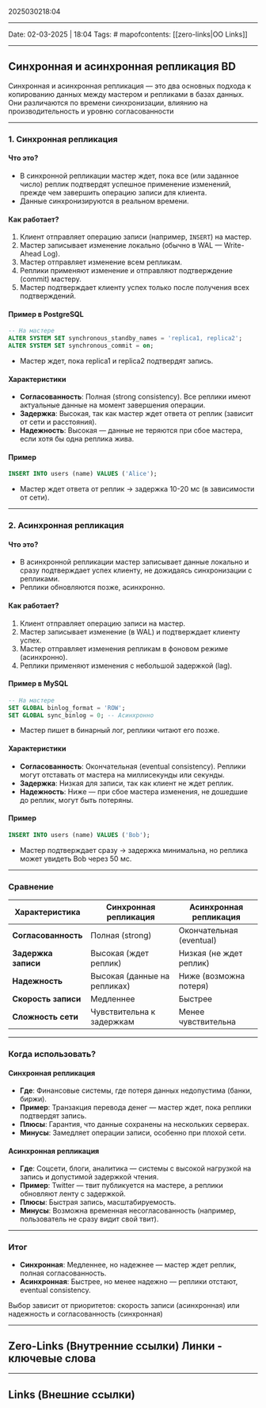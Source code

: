 2025030218:04
___
Date: 02-03-2025 | 18:04
Tags: #
mapofcontents: [[zero-links|OO Links]]
___
## Синхронная и асинхронная репликация BD

Синхронная и асинхронная репликация — это два основных подхода к копированию данных между мастером и репликами в базах данных. Они различаются по времени синхронизации, влиянию на производительность и уровню согласованности

---
### 1. Синхронная репликация

#### Что это?

- В синхронной репликации мастер ждет, пока все (или заданное число) реплик подтвердят успешное применение изменений, прежде чем завершить операцию записи для клиента.
- Данные синхронизируются в реальном времени.
#### Как работает?
  
1. Клиент отправляет операцию записи (например, `INSERT`) на мастер.
2. Мастер записывает изменение локально (обычно в WAL — Write-Ahead Log).
3. Мастер отправляет изменение всем репликам.
4. Реплики применяют изменение и отправляют подтверждение (commit) мастеру.
5. Мастер подтверждает клиенту успех только после получения всех подтверждений.
#### Пример в PostgreSQL
```sql
-- На мастере
ALTER SYSTEM SET synchronous_standby_names = 'replica1, replica2';
ALTER SYSTEM SET synchronous_commit = on;
```

- Мастер ждет, пока replica1 и replica2 подтвердят запись.
#### Характеристики

- **Согласованность**: Полная (strong consistency). Все реплики имеют актуальные данные на момент завершения операции.
- **Задержка**: Высокая, так как мастер ждет ответа от реплик (зависит от сети и расстояния).
- **Надежность**: Высокая — данные не теряются при сбое мастера, если хотя бы одна реплика жива.
#### Пример
```sql
INSERT INTO users (name) VALUES ('Alice');
```

- Мастер ждет ответа от реплик → задержка 10-20 мс (в зависимости от сети).
  
---
### 2. Асинхронная репликация

#### Что это?
  
- В асинхронной репликации мастер записывает данные локально и сразу подтверждает успех клиенту, не дожидаясь синхронизации с репликами.
- Реплики обновляются позже, асинхронно.
#### Как работает?

1. Клиент отправляет операцию записи на мастер.
2. Мастер записывает изменение (в WAL) и подтверждает клиенту успех.
3. Мастер отправляет изменения репликам в фоновом режиме (асинхронно).
4. Реплики применяют изменения с небольшой задержкой (lag).
#### Пример в MySQL
```sql
-- На мастере
SET GLOBAL binlog_format = 'ROW';
SET GLOBAL sync_binlog = 0; -- Асинхронно
```

- Мастер пишет в бинарный лог, реплики читают его позже.
#### Характеристики

- **Согласованность**: Окончательная (eventual consistency). Реплики могут отставать от мастера на миллисекунды или секунды.
- **Задержка**: Низкая для записи, так как клиент не ждет реплик.
- **Надежность**: Ниже — при сбое мастера изменения, не дошедшие до реплик, могут быть потеряны.
#### Пример
```sql
INSERT INTO users (name) VALUES ('Bob');
```

- Мастер подтверждает сразу → задержка минимальна, но реплика может увидеть Bob через 50 мс.
  
---
### Сравнение

|Характеристика|Синхронная репликация|Асинхронная репликация|
|---|---|---|
|**Согласованность**|Полная (strong)|Окончательная (eventual)|
|**Задержка записи**|Высокая (ждет реплик)|Низкая (не ждет реплик)|
|**Надежность**|Высокая (данные на репликах)|Ниже (возможна потеря)|
|**Скорость записи**|Медленнее|Быстрее|
|**Сложность сети**|Чувствительна к задержкам|Менее чувствительна|

---
### Когда использовать?

#### Синхронная репликация

- **Где**: Финансовые системы, где потеря данных недопустима (банки, биржи).
- **Пример**: Транзакция перевода денег — мастер ждет, пока реплики подтвердят запись.
- **Плюсы**: Гарантия, что данные сохранены на нескольких серверах.
- **Минусы**: Замедляет операции записи, особенно при плохой сети.
#### Асинхронная репликация

- **Где**: Соцсети, блоги, аналитика — системы с высокой нагрузкой на запись и допустимой задержкой чтения.
- **Пример**: Twitter — твит публикуется на мастере, а реплики обновляют ленту с задержкой.
- **Плюсы**: Быстрая запись, масштабируемость.
- **Минусы**: Возможна временная несогласованность (например, пользователь не сразу видит свой твит).

---
### Итог
  
- **Синхронная**: Медленнее, но надежнее — мастер ждет реплик, полная согласованность.
- **Асинхронная**: Быстрее, но менее надежно — реплики отстают, eventual consistency.

Выбор зависит от приоритетов: скорость записи (асинхронная) или надежность и согласованность (синхронная)


-----
**Zero-Links**  (Внутренние ссылки) Линки - ключевые слова
-

------
**Links** (Внешние ссылки)
-
